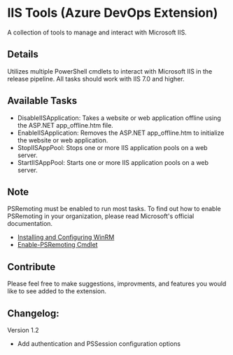 # IIS Tools (Azure DevOps Extension)

A collection of tools to manage and interact with Microsoft IIS.

## Details

Utilizes multiple PowerShell cmdlets to interact with Microsoft IIS in the release pipeline. All tasks should work with IIS 7.0 and higher.

## Available Tasks

- DisableIISApplication: Takes a website or web application offline using the ASP.NET app_offline.htm file.
- EnableIISApplication: Removes the ASP.NET app_offline.htm to initialize the website or web application.
- StopIISAppPool: Stops one or more IIS application pools on a web server. 
- StartIISAppPool: Starts one or more IIS application pools on a web server.

## Note

PSRemoting must be enabled to run most tasks. To find out how to enable PSRemoting in your organization, please read Microsoft's official documentation.

- [Installing and Configuring WinRM](https://docs.microsoft.com/en-us/windows/desktop/winrm/installation-and-configuration-for-windows-remote-management)
- [Enable-PSRemoting Cmdlet](https://docs.microsoft.com/en-us/powershell/module/microsoft.powershell.core/enable-psremoting?view=powershell-6)

## Contribute 

Please feel free to make suggestions, improvments, and features you would like to see added to the extension.

## Changelog:

Version 1.2
- Add authentication and PSSession configuration options